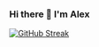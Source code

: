 ### Hi there 👋 I'm Alex

[![GitHub Streak](https://github-readme-streak-stats-virid-seven.vercel.app?user=AlexandarEfremov&hide_border=true)](https://git.io/streak-stats)
